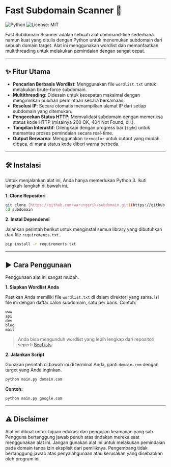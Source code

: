 # Fast Subdomain Scanner 🚀

![Python](https://img.shields.io/badge/Python-3.7+-blue.svg)
![License: MIT](https://img.shields.io/badge/License-MIT-yellow.svg)

Fast Subdomain Scanner adalah sebuah alat command-line sederhana namun kuat yang ditulis dengan Python untuk menemukan subdomain dari sebuah domain target. Alat ini menggunakan wordlist dan memanfaatkan multithreading untuk melakukan pemindaian dengan sangat cepat.



---

## ✨ Fitur Utama

- **Pencarian Berbasis Wordlist**: Menggunakan file `wordlist.txt` untuk melakukan brute-force subdomain.
- **Multithreading**: Didesain untuk kecepatan maksimal dengan mengirimkan puluhan permintaan secara bersamaan.
- **Resolusi IP**: Secara otomatis menampilkan alamat IP dari setiap subdomain yang ditemukan.
- **Pengecekan Status HTTP**: Memvalidasi subdomain dengan memeriksa status kode HTTP (misalnya 200 OK, 404 Not Found, dll.).
- **Tampilan Interaktif**: Dilengkapi dengan progress bar (`tqdm`) untuk memantau proses pemindaian secara real-time.
- **Output Berwarna**: Menggunakan `termcolor` untuk output yang mudah dibaca, di mana status kode diberi warna berbeda.

---

## 🛠️ Instalasi

Untuk menjalankan alat ini, Anda hanya memerlukan Python 3. Ikuti langkah-langkah di bawah ini.

**1. Clone Repositori**

```bash
git clone [https://github.com/warungerik/subdomain.git](https://github.com/warungerik/subdomain.git)
cd subdomain
```
**2. Instal Dependensi**

Jalankan perintah berikut untuk menginstal semua library yang dibutuhkan dari file `requirements.txt`.

```bash
pip install -r requirements.txt
```

---

## ▶️ Cara Penggunaan

Penggunaan alat ini sangat mudah.

**1. Siapkan Wordlist Anda**

Pastikan Anda memiliki file `wordlist.txt` di dalam direktori yang sama. Isi file ini dengan daftar calon subdomain, satu per baris. Contoh:

```
www
api
dev
blog
mail
```
> Anda bisa mengunduh wordlist yang lebih lengkap dari repositori seperti [SecLists](https://github.com/danielmiessler/SecLists/tree/master/Discovery/DNS).

**2. Jalankan Script**

Gunakan perintah di bawah ini di terminal Anda, ganti `domain.com` dengan target yang Anda inginkan.

```bash
python main.py domain.com
```

**Contoh:**
```bash
python main.py google.com
```

---

## ⚠️ Disclaimer

Alat ini dibuat untuk tujuan edukasi dan pengujian keamanan yang sah. Pengguna bertanggung jawab penuh atas tindakan mereka saat menggunakan alat ini. Jangan gunakan alat ini untuk melakukan pemindaian pada domain tanpa izin eksplisit dari pemiliknya. Pengembang tidak bertanggung jawab atas penyalahgunaan atau kerusakan yang disebabkan oleh program ini.